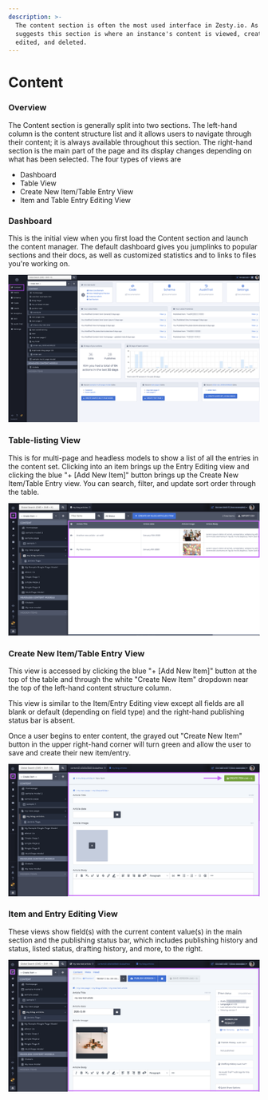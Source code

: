 ```yaml
---
description: >-
  The content section is often the most used interface in Zesty.io. As the name
  suggests this section is where an instance's content is viewed, created,
  edited, and deleted.
---
```


# Content

### Overview

The Content section is generally split into two sections. The left-hand column is the content structure list and it allows users to navigate through their content; it is always available throughout this section. The right-hand section is the main part of the page and its display changes depending on what has been selected. The four types of views are

* Dashboard 
* Table View
* Create New Item/Table Entry View
* Item and Table Entry Editing View

### Dashboard

This is the initial view when you first load the Content section and launch the content manager. The default dashboard gives you jumplinks to popular sections and their docs, as well as customized statistics and to links to files you're working on. 

![Content section dashboard.](../../../.gitbook/assets/content-homescreen.png)

### Table-listing View

This is for multi-page and headless models to show a list of all the entries in the content set. Clicking into an item brings up the Entry Editing view and clicking the blue "+ \[Add New Item\]" button brings up the Create New Item/Table Entry view. You can search, filter,  and update sort order through the table.

![Table View for multi-page and headless models.](../../../.gitbook/assets/02-content-table-listing-view%20%281%29.png)

### Create New Item/Table Entry View

This view is accessed by clicking the blue "+ \[Add New Item\]" button at the top of the table and through the white "Create New Item" dropdown near the top of the left-hand content structure column. 

This view is similar to the Item/Entry Editing view except all fields are all blank or default \(depending on field type\) and the right-hand publishing status bar is absent. 

Once a user begins to enter content, the grayed out "Create New Item" button in the upper right-hand corner will turn green and allow the user to save and create their new item/entry.

![New table entry view.](../../../.gitbook/assets/03-content-new-item-table-view%20%281%29.png)

### Item and Entry Editing View

These views show field\(s\) with the current content value\(s\) in the main section and the publishing status bar, which includes publishing history and status, listed status, drafting history, and more, to the right.

![Item and entry editing view.](../../../.gitbook/assets/04-content-item-edit-view%20%281%29.png)

